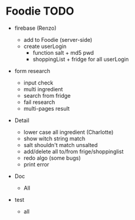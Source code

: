 # Foodie TODO

- firebase (Renzo)
	- add to Foodie (server-side) 
	- create userLogin
		- function salt + md5 pwd
		- shoppingList + fridge for all userLogin
	

- form research
	- input check
	- multi ingredient
	- search from fridge
	- fail research
	- multi-pages result
	
- Detail
	- lower case all ingredient (Charlotte)
	- show witch string match
	- salt shouldn't match unsalted 
	- add/delete all to/from frige/shoppinglist
	- redo algo (some bugs)
	- print error

- Doc
	- All

- test
	- all
	
